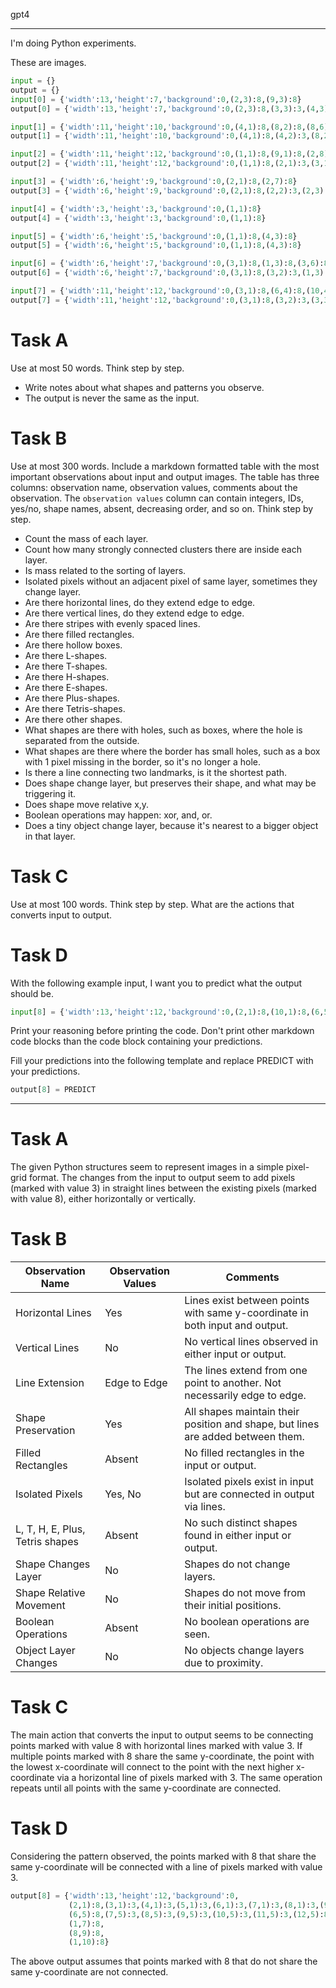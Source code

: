 gpt4

---

I'm doing Python experiments.


These are images.


```python
input = {}
output = {}
input[0] = {'width':13,'height':7,'background':0,(2,3):8,(9,3):8}
output[0] = {'width':13,'height':7,'background':0,(2,3):8,(3,3):3,(4,3):3,(5,3):3,(6,3):3,(7,3):3,(8,3):3,(9,3):8}

input[1] = {'width':11,'height':10,'background':0,(4,1):8,(8,2):8,(8,6):8,(4,7):8}
output[1] = {'width':11,'height':10,'background':0,(4,1):8,(4,2):3,(8,2):8,(4,3):3,(8,3):3,(4,4):3,(8,4):3,(4,5):3,(8,5):3,(4,6):3,(8,6):8,(4,7):8}

input[2] = {'width':11,'height':12,'background':0,(1,1):8,(9,1):8,(2,8):8,(7,8):8}
output[2] = {'width':11,'height':12,'background':0,(1,1):8,(2,1):3,(3,1):3,(4,1):3,(5,1):3,(6,1):3,(7,1):3,(8,1):3,(9,1):8,(2,8):8,(3,8):3,(4,8):3,(5,8):3,(6,8):3,(7,8):8}

input[3] = {'width':6,'height':9,'background':0,(2,1):8,(2,7):8}
output[3] = {'width':6,'height':9,'background':0,(2,1):8,(2,2):3,(2,3):3,(2,4):3,(2,5):3,(2,6):3,(2,7):8}

input[4] = {'width':3,'height':3,'background':0,(1,1):8}
output[4] = {'width':3,'height':3,'background':0,(1,1):8}

input[5] = {'width':6,'height':5,'background':0,(1,1):8,(4,3):8}
output[5] = {'width':6,'height':5,'background':0,(1,1):8,(4,3):8}

input[6] = {'width':6,'height':7,'background':0,(3,1):8,(1,3):8,(3,6):8}
output[6] = {'width':6,'height':7,'background':0,(3,1):8,(3,2):3,(1,3):8,(3,3):3,(3,4):3,(3,5):3,(3,6):8}

input[7] = {'width':11,'height':12,'background':0,(3,1):8,(6,4):8,(10,4):8,(1,5):8,(3,9):8}
output[7] = {'width':11,'height':12,'background':0,(3,1):8,(3,2):3,(3,3):3,(3,4):3,(6,4):8,(7,4):3,(8,4):3,(9,4):3,(10,4):8,(1,5):8,(3,5):3,(3,6):3,(3,7):3,(3,8):3,(3,9):8}
```

# Task A
Use at most 50 words.
Think step by step.
- Write notes about what shapes and patterns you observe.
- The output is never the same as the input.


# Task B
Use at most 300 words.
Include a markdown formatted table with the most important observations about input and output images.
The table has three columns: observation name, observation values, comments about the observation.
The `observation values` column can contain integers, IDs, yes/no, shape names, absent, decreasing order, and so on.
Think step by step.
- Count the mass of each layer.
- Count how many strongly connected clusters there are inside each layer.
- Is mass related to the sorting of layers.
- Isolated pixels without an adjacent pixel of same layer, sometimes they change layer.
- Are there horizontal lines, do they extend edge to edge.
- Are there vertical lines, do they extend edge to edge.
- Are there stripes with evenly spaced lines.
- Are there filled rectangles.
- Are there hollow boxes.
- Are there L-shapes.
- Are there T-shapes.
- Are there H-shapes.
- Are there E-shapes.
- Are there Plus-shapes.
- Are there Tetris-shapes.
- Are there other shapes.
- What shapes are there with holes, such as boxes, where the hole is separated from the outside.
- What shapes are there where the border has small holes, such as a box with 1 pixel missing in the border, so it's no longer a hole.
- Is there a line connecting two landmarks, is it the shortest path.
- Does shape change layer, but preserves their shape, and what may be triggering it.
- Does shape move relative x,y.
- Boolean operations may happen: xor, and, or.
- Does a tiny object change layer, because it's nearest to a bigger object in that layer.


# Task C
Use at most 100 words.
Think step by step.
What are the actions that converts input to output.


# Task D
With the following example input, I want you to predict what the output should be.


```python
input[8] = {'width':13,'height':12,'background':0,(2,1):8,(10,1):8,(6,5):8,(12,5):8,(1,7):8,(8,9):8,(1,10):8}
```
Print your reasoning before printing the code.
Don't print other markdown code blocks than the code block containing your predictions.


Fill your predictions into the following template and replace PREDICT with your predictions.
```python
output[8] = PREDICT
```

---

# Task A
The given Python structures seem to represent images in a simple pixel-grid format. The changes from the input to output seem to add pixels (marked with value 3) in straight lines between the existing pixels (marked with value 8), either horizontally or vertically.

# Task B

| Observation Name | Observation Values | Comments |
|------------------|--------------------|----------|
| Horizontal Lines | Yes                | Lines exist between points with same y-coordinate in both input and output. |
| Vertical Lines   | No                 | No vertical lines observed in either input or output. |
| Line Extension   | Edge to Edge       | The lines extend from one point to another. Not necessarily edge to edge. |
| Shape Preservation | Yes              | All shapes maintain their position and shape, but lines are added between them. |
| Filled Rectangles | Absent             | No filled rectangles in the input or output. |
| Isolated Pixels   | Yes, No            | Isolated pixels exist in input but are connected in output via lines. |
| L, T, H, E, Plus, Tetris shapes | Absent | No such distinct shapes found in either input or output. |
| Shape Changes Layer | No               | Shapes do not change layers. |
| Shape Relative Movement | No           | Shapes do not move from their initial positions. |
| Boolean Operations | Absent            | No boolean operations are seen. |
| Object Layer Changes | No              | No objects change layers due to proximity. |

# Task C
The main action that converts the input to output seems to be connecting points marked with value 8 with horizontal lines marked with value 3. If multiple points marked with 8 share the same y-coordinate, the point with the lowest x-coordinate will connect to the point with the next higher x-coordinate via a horizontal line of pixels marked with 3. The same operation repeats until all points with the same y-coordinate are connected. 

# Task D

Considering the pattern observed, the points marked with 8 that share the same y-coordinate will be connected with a line of pixels marked with value 3.

```python
output[8] = {'width':13,'height':12,'background':0,
             (2,1):8,(3,1):3,(4,1):3,(5,1):3,(6,1):3,(7,1):3,(8,1):3,(9,1):3,(10,1):8,
             (6,5):8,(7,5):3,(8,5):3,(9,5):3,(10,5):3,(11,5):3,(12,5):8,
             (1,7):8,
             (8,9):8,
             (1,10):8}
```

The above output assumes that points marked with 8 that do not share the same y-coordinate are not connected.

